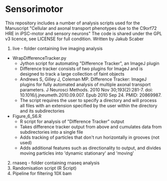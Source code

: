# Sensorimotor 
This repository includes a number of analysis scripts used for the Manuscript "Cellular and axonal transport phenotypes due to the C9orf72 HRE in iPSC-motor and sensory neurons"
The code is shared under the GPL v3 licence, see LICENSE for full condition.
Written by Jakub Scaber

1. live - folder containing live imaging analysis
  - WrapDifferenceTracker.py
    - Jython script for automating "Difference Tracker", an ImageJ plugin
    - Difference tracker consists of two plugins for ImageJ and is designed to track a large collection of faint objects 
    - Andrews S, Gilley J, Coleman MP. Difference Tracker: ImageJ plugins for fully automated analysis of multiple axonal transport parameters. J Neurosci Methods. 2010 Nov 30;193(2):281-7. doi: 10.1016/j.jneumeth.2010.09.007. Epub 2010 Sep 24. PMID: 20869987.
    - The script requires the user to specify a directory and will process all files with an extension specified by the user within the directory and its subdirectories
  - Figure_6_S6.R
     - R script for analysis of "Difference Tracker" output
     - Takes difference tracker output from above and cumulates data from subdirectories into a single file
     - Adds tracking of particles that don't run horizontally in grooves (not used)
     - Adds additional features such as directionality to output, and divides moving particles into 'dynamic stationary' and 'moving'
2. rnaseq - folder containing rnaseq analysis
3. Randomisation script (R Script)
4. Pipeline for filtering 10X bam
